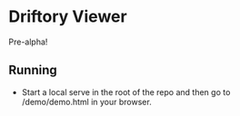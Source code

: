# Driftory Viewer

Pre-alpha!

## Running

* Start a local serve in the root of the repo and then go to /demo/demo.html in your browser.
